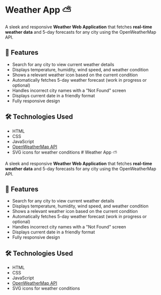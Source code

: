 # Weather App ⛅

A sleek and responsive **Weather Web Application** that fetches **real-time weather data** and 5-day forecasts for any city using the OpenWeatherMap API.

## 📝 Features

- Search for any city to view current weather details  
- Displays temperature, humidity, wind speed, and weather condition  
- Shows a relevant weather icon based on the current condition  
- Automatically fetches 5-day weather forecast (work in progress or optional)  
- Handles incorrect city names with a "Not Found" screen  
- Displays current date in a friendly format  
- Fully responsive design  

## 🛠️ Technologies Used

- HTML  
- CSS  
- JavaScript  
- [OpenWeatherMap API](https://openweathermap.org/api)  
- SVG icons for weather conditions  # Weather App ⛅

A sleek and responsive **Weather Web Application** that fetches **real-time weather data** and 5-day forecasts for any city using the OpenWeatherMap API.

## 📝 Features

- Search for any city to view current weather details  
- Displays temperature, humidity, wind speed, and weather condition  
- Shows a relevant weather icon based on the current condition  
- Automatically fetches 5-day weather forecast (work in progress or optional)  
- Handles incorrect city names with a "Not Found" screen  
- Displays current date in a friendly format  
- Fully responsive design  

## 🛠️ Technologies Used

- HTML  
- CSS  
- JavaScript  
- [OpenWeatherMap API](https://openweathermap.org/api)  
- SVG icons for weather conditions  
